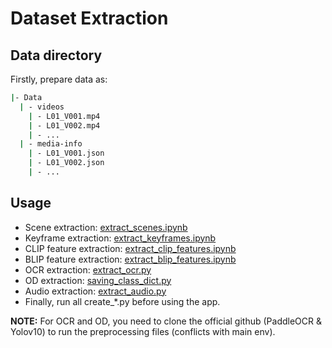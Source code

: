 # Dataset Extraction
## Data directory
Firstly, prepare data as:
```bash
|- Data
  | - videos
    | - L01_V001.mp4
    | - L01_V002.mp4
    | - ...
  | - media-info
    | - L01_V001.json
    | - L01_V002.json
    | - ...
```
## Usage
- Scene extraction: [extract_scenes.ipynb](DataPreprocessing/extract_scenes.ipynb)
- Keyframe extraction: [extract_keyframes.ipynb](DataPreprocessing/extract_keyframes.ipynb)
- CLIP feature extraction: [extract_clip_features.ipynb](DataPreprocessing/extract_clip_features.ipynb)
- BLIP feature extraction: [extract_blip_features.ipynb](DataPreprocessing/extract_blip_features.ipynb)
- OCR extraction: [extract_ocr.py](DataPreprocessing/PaddleOCR/extract_ocr.py)
- OD extraction: [saving_class_dict.py](DataPreprocessing/Yolov10-AIChallenge/saving_class_dict.py)
- Audio extraction: [extract_audio.py](DataPreprocessing/PaddleOCR/extract_audio.py)
- Finally, run all create_*.py before using the app.

**NOTE:**
For OCR and OD, you need to clone the official github (PaddleOCR & Yolov10) to run the preprocessing files (conflicts with main env).
